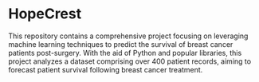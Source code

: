 # HopeCrest
This repository contains a comprehensive project focusing on leveraging machine learning techniques to predict the survival of breast cancer patients post-surgery. With the aid of Python and popular libraries, this project analyzes a dataset comprising over 400 patient records, aiming to forecast patient survival following breast cancer treatment.
